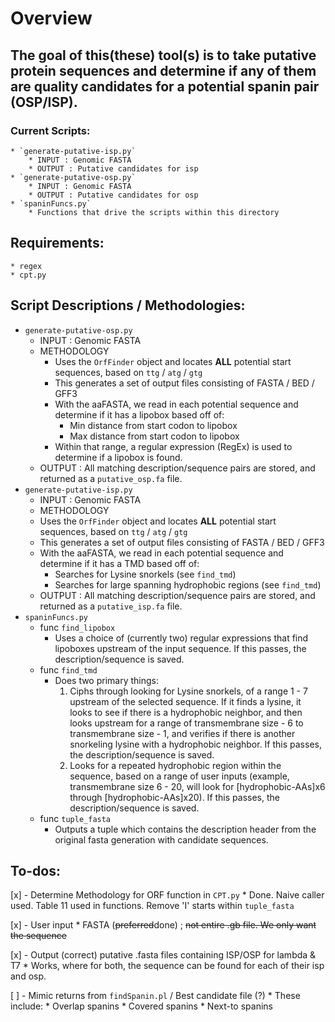 # Overview

## The goal of this(these) tool(s) is to take putative protein sequences and determine if any of them are quality candidates for a potential spanin pair (OSP/ISP). 
### Current Scripts:
    * `generate-putative-isp.py`
        * INPUT : Genomic FASTA 
        * OUTPUT : Putative candidates for isp
    * `generate-putative-osp.py`
        * INPUT : Genomic FASTA
        * OUTPUT : Putative candidates for osp
    * `spaninFuncs.py`
        * Functions that drive the scripts within this directory

## Requirements:
    * regex
    * cpt.py

## Script Descriptions / Methodologies:
* `generate-putative-osp.py`
    * INPUT : Genomic FASTA
    * METHODOLOGY 
        * Uses the `OrfFinder` object and locates __ALL__ potential start sequences, based on `ttg` / `atg` / `gtg`
        * This generates a set of output files consisting of FASTA / BED / GFF3 
        * With the aaFASTA, we read in each potential sequence and determine if it has a lipobox based off of: 
            * Min distance from start codon to lipobox
            * Max distance from start codon to lipobox
        * Within that range, a regular expression (RegEx) is used to determine if a lipobox is found.
    * OUTPUT : All matching description/sequence pairs are stored, and returned as a `putative_osp.fa` file.
* `generate-putative-isp.py`
    * INPUT : Genomic FASTA
    * METHODOLOGY
    * Uses the `OrfFinder` object and locates __ALL__ potential start sequences, based on `ttg` / `atg` / `gtg`
    * This generates a set of output files consisting of FASTA / BED / GFF3 
    * With the aaFASTA, we read in each potential sequence and determine if it has a TMD based off of:
        * Searches for Lysine snorkels (see `find_tmd`)
        * Searches for large spanning hydrophobic regions (see `find_tmd`)
    * OUTPUT : All matching description/sequence pairs are stored, and returned as a `putative_isp.fa` file.
* `spaninFuncs.py`
    * func `find_lipobox`
        * Uses a choice of (currently two) regular expressions that find lipoboxes upstream of the input sequence. If this passes, the description/sequence is saved.
    * func `find_tmd`
        * Does two primary things:
            1. Ciphs through looking for Lysine snorkels, of a range 1 - 7 upstream of the selected sequence. If it finds a lysine, it looks to see if there is a hydrophobic neighbor, and then looks upstream for a range of transmembrane size - 6 to transmembrane size - 1, and verifies if there is another snorkeling lysine with a hydrophobic neighbor. If this passes, the description/sequence is saved.
            2. Looks for a repeated hydrophobic region within the sequence, based on a range of user inputs (example, transmembrane size 6 - 20, will look for [hydrophobic-AAs]x6 through [hydrophobic-AAs]x20). If this passes, the description/sequence is saved.
    * func `tuple_fasta`
        * Outputs a tuple which contains the description header from the original fasta generation with candidate sequences.

## To-dos:
[x] - Determine Methodology for ORF function in `CPT.py`
    * Done. Naive caller used. Table 11 used in functions. Remove 'I' starts within `tuple_fasta`

[x] - User input 
    * FASTA (<s>preferred</s>done) ; <s>not entire .gb file. We only want the sequence</s>

[x] - Output (correct) putative .fasta files containing ISP/OSP for lambda & T7
    * Works, where for both, the sequence can be found for each of their isp and osp.

[ ] - Mimic returns from `findSpanin.pl` / Best candidate file (?) 
    * These include:
        * Overlap spanins
        * Covered spanins
        * Next-to spanins